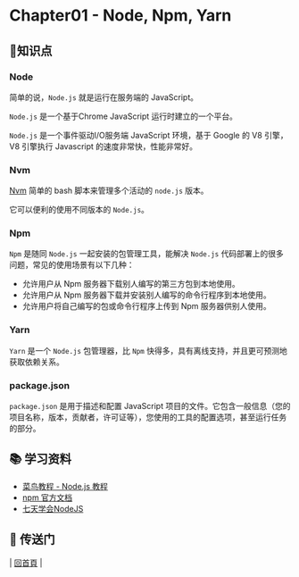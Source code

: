 # Chapter01 - Node, Npm, Yarn

## :memo:知识点

### Node

简单的说，`Node.js` 就是运行在服务端的 JavaScript。

`Node.js` 是一个基于Chrome JavaScript 运行时建立的一个平台。

`Node.js` 是一个事件驱动I/O服务端 JavaScript 环境，基于 Google 的 V8 引擎，V8 引擎执行 Javascript 的速度非常快，性能非常好。

### Nvm

[Nvm](https://github.com/creationix/nvm) 简单的 bash 脚本来管理多个活动的 `node.js` 版本。

它可以便利的使用不同版本的 `Node.js`。

### Npm

`Npm` 是随同 `Node.js` 一起安装的包管理工具，能解决 `Node.js`  代码部署上的很多问题，常见的使用场景有以下几种：

- 允许用户从 Npm 服务器下载别人编写的第三方包到本地使用。
- 允许用户从 Npm 服务器下载并安装别人编写的命令行程序到本地使用。
- 允许用户将自己编写的包或命令行程序上传到 Npm 服务器供别人使用。

### Yarn

`Yarn` 是一个 `Node.js` 包管理器，比 `Npm` 快得多，具有离线支持，并且更可预测地获取依赖关系。

### package.json

`package.json` 是用于描述和配置 JavaScript 项目的文件。它包含一般信息（您的项目名称，版本，贡献者，许可证等），您使用的工具的配置选项，甚至运行任务的部分。

## :books: 学习资料

- [菜鸟教程 - Node.js 教程](http://www.runoob.com/nodejs/nodejs-tutorial.html)
- [npm 官方文档](https://docs.npmjs.com/)
- [七天学会NodeJS](https://github.com/nqdeng/7-days-nodejs)

## :door: 传送门

| [回首頁](https://github.com/atlantis1024/react-step-by-step/tree/master/docs) |
